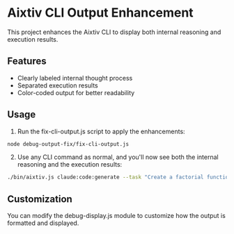 # Aixtiv CLI Output Enhancement

This project enhances the Aixtiv CLI to display both internal reasoning and execution results.

## Features

- Clearly labeled internal thought process
- Separated execution results
- Color-coded output for better readability

## Usage

1. Run the fix-cli-output.js script to apply the enhancements:

```bash
node debug-output-fix/fix-cli-output.js
```

2. Use any CLI command as normal, and you'll now see both the internal reasoning and the execution results:

```bash
./bin/aixtiv.js claude:code:generate --task "Create a factorial function"
```

## Customization

You can modify the debug-display.js module to customize how the output is formatted and displayed.
